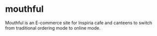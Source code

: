 # mouthful
Mouthful is an E-commerce site for Inspiria cafe and canteens to switch from traditional ordering mode to online mode.
